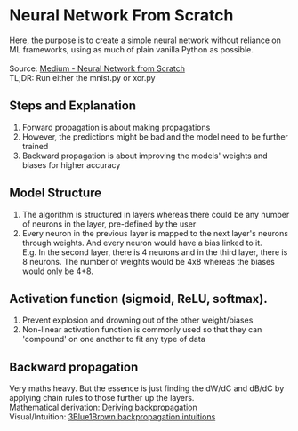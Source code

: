 # Neural Network From Scratch
Here, the purpose is to create a simple neural network without reliance on ML frameworks, using as much of plain vanilla Python as possible.
\
\
Source: [Medium - Neural Network from Scratch](https://towardsdatascience.com/math-neural-network-from-scratch-in-python-d6da9f29ce65)\
TL;DR: Run either the mnist.py or xor.py

## Steps and Explanation
1. Forward propagation is about making propagations
2. However, the predictions might be bad and the model need to be further trained
3. Backward propagation is about improving the models' weights and biases for higher accuracy

## Model Structure
1. The algorithm is structured in layers whereas there could be any number of neurons in the layer, pre-defined by the user
2. Every neuron in the previous layer is mapped to the next layer's neurons through weights. And every neuron would have a bias linked to it.
\
E.g. In the second layer, there is 4 neurons and in the third layer, there is 8 neurons. The number of weights would be 4x8 whereas the biases would only be 4+8. 

## Activation function (sigmoid, ReLU, softmax). 
1. Prevent explosion and drowning out of the other weight/biases
2. Non-linear activation function is commonly used so that they can 'compound' on one another to fit any type of data
## Backward propagation
Very maths heavy. But the essence is just finding the dW/dC and dB/dC by applying chain rules to those further up the layers. 
\
Mathematical derivation: [Deriving backpropagation](https://www.youtube.com/watch?v=XE3krf3CQls&list=PLZbbT5o_s2xq7LwI2y8_QtvuXZedL6tQU&index=25)
\
Visual/Intuition: [3Blue1Brown backpropagation intuitions](https://www.youtube.com/watch?v=tIeHLnjs5U8&t=385s)